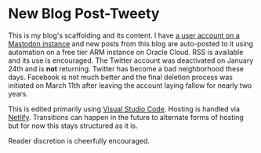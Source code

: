 # New Blog Post-Tweety

This is my blog's scaffolding and its content.  I have [a user account on a Mastodon instance](https://ubuntu.social/@alpacaherder) and new posts from this blog are auto-posted to it using automation on a free tier ARM instance on Oracle Cloud.  RSS is available and its use is encouraged.  The Twitter account was deactivated on January 24th and is **not** returning.  Twitter has become a bad neighborhood these days.  Facebook is not much better and the final deletion process was initiated on March 11th after leaving the account laying fallow for nearly two years.

This is edited primarily using [Visual Studio Code](https://en.wikipedia.org/w/index.php?title=Visual_Studio_Code&oldid=1128781165).  Hosting is handled via [Netlify](https://en.wikipedia.org/w/index.php?title=Netlify&oldid=1137585522).  Transitions can happen in the future to alternate forms of hosting but for now this stays structured as it is.

Reader discretion is cheerfully encouraged.
